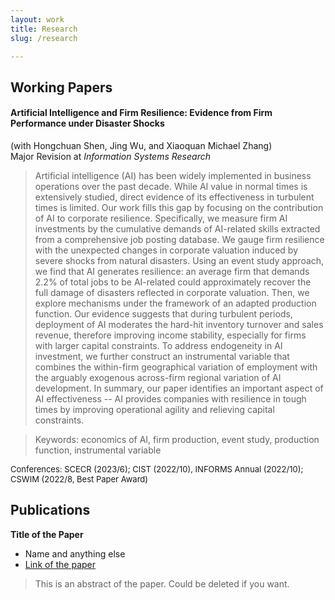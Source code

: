 ```yaml
---
layout: work
title: Research
slug: /research

---
```


## Working Papers

#### Artificial Intelligence and Firm Resilience: Evidence from Firm Performance under Disaster Shocks ####
 
(with Hongchuan Shen, Jing Wu, and Xiaoquan Michael Zhang)
</br>
Major Revision at *Information Systems Research*

> Artificial intelligence (AI) has been widely implemented in business operations over the past decade. While AI value in normal times is extensively studied, direct evidence of its effectiveness in turbulent times is limited. Our work fills this gap by focusing on the contribution of AI to corporate resilience. Specifically, we measure firm AI investments by the cumulative demands of AI-related skills extracted from a comprehensive job posting database. We gauge firm resilience with the unexpected changes in corporate valuation induced by severe shocks from natural disasters. Using an event study approach, we find that AI generates resilience: an average firm that demands 2.2\% of total jobs to be AI-related could approximately recover the full damage of disasters reflected in corporate valuation. Then, we explore mechanisms under the framework of an adapted production function. Our evidence suggests that during turbulent periods, deployment of AI moderates the hard-hit inventory turnover and sales revenue, therefore improving income stability, especially for firms with larger capital constraints. To address endogeneity in AI investment, we further construct an instrumental variable that combines the within-firm geographical variation of employment with the arguably exogenous across-firm regional variation of AI development. In summary, our paper identifies an important aspect of AI effectiveness -- AI provides companies with resilience in tough times by improving operational agility and relieving capital constraints.

> Keywords: economics of AI, firm production, event study, production function, instrumental variable

<font size="2"> Conferences: SCECR (2023/6); CIST (2022/10), INFORMS Annual (2022/10); CSWIM (2022/8, Best Paper Award) </font>



## Publications

**Title of the Paper**

- Name and anything else
- [Link of the paper]()

> This is an abstract of the paper. Could be deleted if you want.
